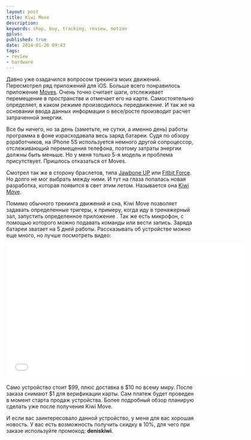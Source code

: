 ```yaml
---
layout: post
title: Kiwi Move
description:
keywords: shop, buy, tracking, review, motion
gplus:
published: true
date: 2014-01-26 09:43
tags:
- review
- hardware
---
```

Давно уже озадачился вопросом трекинга моих движений. Пересмотрел ряд приложений для iOS. Больше всего понравилось приложение [Moves](https://itunes.apple.com/ru/app/moves/id509204969?l=en&mt=8 "Moves for iOS"). Очень точно считает шаги, отслеживает перемещение в пространстве и отмечает его на карте. Самостоятельно определяет, в каком режиме производилось передвижение. И так же на основании ввода данных информации о весе/росте производит расчет затраченной энергии.

Все бы ничего, но за день (заметьте, не сутки, а именно день) работы программа в фоне израсходавала весь заряд батареи. Судя по обзору рзработчиков, на iPhone 5S используется немного другой сопроцессор, отслеживающий перемещения телефона, поэтому затраты энергии должны быть меньше. Но у меня только 5-я модель и проблема присутствует. Пришлось отказаться от Moves.

Смотрел так же в сторону браслетов, типа [Jawbone UP](https://jawbone.com/up/international "Познай себя живи лучше") или [Fitbit Force](http://www.fitbit.com "Fitbit Force"). Но долго не мог выбрать между ними. И тут на глаза попалась новая разработка, которая появится в свет этим летом. Называется она [Kiwi Move](http://www.kiwiwearables.com "Kiwi Move").

Помимо обычного трекинга движений и сна, Kiwi Move позволяет задавать определенные тригеры, к примеру, когда иду в тренажерный зал, запустить определенное приложение . Так же есть микрофон, с помощью которого можно подавать команды или вести запись. Заряда батареи зватает на 5 дней работы. Рассказывать об устройстве можно еще много, но лучше посмотреть видео:

<iframe width="640" height="360" src="//www.youtube.com/embed/qAlS5iqDgLo?rel=0" frameborder="0" allowfullscreen></iframe>

Само устройство стоит $99, плюс доставка в $10 по всему миру. После заказа снимают $1 для верификации карты. Сам платеж будет проведен в момент старта продаж устройства. Более подробный обзор планирую сделать уже после получения Kiwi Move.

И если вас заинтересовало данной устройство, у меня для вас хорошая новость. У вас есть возможность получить скидку в 10%, для чего при заказе используйте промокод: **deniskiwi**.
